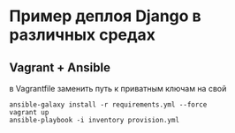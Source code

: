 # Пример деплоя Django в различных средах

## Vagrant + Ansible
в Vagrantfile заменить путь к приватным ключам на свой

```
ansible-galaxy install -r requirements.yml --force
vagrant up
ansible-playbook -i inventory provision.yml
```
